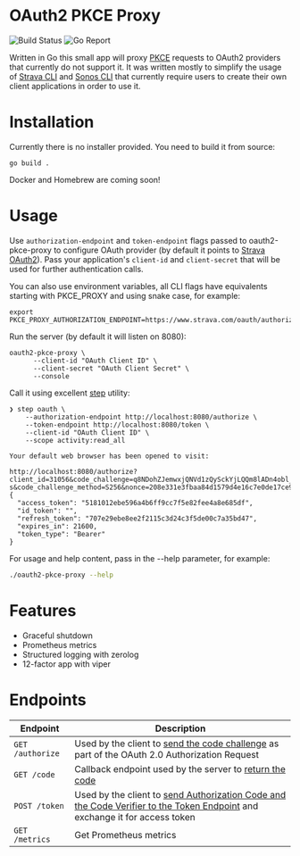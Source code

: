 # OAuth2 PKCE Proxy

![Build Status](https://github.com/bwilczynski/oauth2-pkce-proxy/workflows/verify/badge.svg) ![Go Report](https://goreportcard.com/badge/github.com/bwilczynski/oauth2-pkce-proxy)

Written in Go this small app will proxy [PKCE](https://tools.ietf.org/html/rfc7636#section-4.1) requests to OAuth2 providers that currently do not support it. It was written mostly to simplify the usage of [Strava CLI](https://github.com/bwilczynski/strava-cli) and [Sonos CLI](https://github.com/bwilczynski/sonos-cli) that currently require users to create their own client applications in order to use it.

# Installation

Currently there is no installer provided. You need to build it from source:

```
go build .
```

Docker and Homebrew are coming soon!

# Usage

Use `authorization-endpoint` and `token-endpoint` flags passed to oauth2-pkce-proxy to configure OAuth provider (by default it points to [Strava OAuth2](https://developers.strava.com/docs/authentication/)). Pass your application's `client-id` and `client-secret` that will be used for further authentication calls.

You can also use environment variables, all CLI flags have equivalents starting with PKCE_PROXY and using snake case, for example:

```
export PKCE_PROXY_AUTHORIZATION_ENDPOINT=https://www.strava.com/oauth/authorize
```

Run the server (by default it will listen on 8080):

```
oauth2-pkce-proxy \
      --client-id "OAuth Client ID" \
      --client-secret "OAuth Client Secret" \
      --console
```

Call it using excellent [step](https://github.com/smallstep/cli) utility:

```console
❯ step oauth \
    --authorization-endpoint http://localhost:8080/authorize \
    --token-endpoint http://localhost:8080/token \
    --client-id "OAuth Client ID" \
    --scope activity:read_all

Your default web browser has been opened to visit:

http://localhost:8080/authorize?client_id=31056&code_challenge=q8NDohZJemwxjQNVd1zQySckYjLQQm8lADn4obl_K-s&code_challenge_method=S256&nonce=208e331e3fbaa84d1579d4e16c7e0de17ce9b900e84d0218b6b2b27b18bb3706&redirect_uri=http%3A%2F%2F127.0.0.1%3A51195&response_type=code&scope=activity%3Aread_all&state=oAVV5t1wMmLhHJ1sUFszRAZDNK3AYtxJ
{
  "access_token": "5181012ebe596a4b6ff9cc7f5e82fee4a8e685df",
  "id_token": "",
  "refresh_token": "707e29ebe8ee2f2115c3d24c3f5de00c7a35bd47",
  "expires_in": 21600,
  "token_type": "Bearer"
}
```

For usage and help content, pass in the --help parameter, for example:

```sh
./oauth2-pkce-proxy --help
```

# Features

- Graceful shutdown
- Prometheus metrics
- Structured logging with zerolog
- 12-factor app with viper

# Endpoints

| Endpoint         | Description                                                                                                                                                                   |
| ---------------- | ----------------------------------------------------------------------------------------------------------------------------------------------------------------------------- |
| `GET /authorize` | Used by the client to [send the code challenge](https://tools.ietf.org/html/rfc7636#section-4.3) as part of the OAuth 2.0 Authorization Request                               |
| `GET /code`      | Callback endpoint used by the server to [return the code](https://tools.ietf.org/html/rfc7636#section-4.4)                                                                    |
| `POST /token`    | Used by the client to [send Authorization Code and the Code Verifier to the Token Endpoint](https://tools.ietf.org/html/rfc7636#section-4.5) and exchange it for access token |
| `GET /metrics`   | Get Prometheus metrics                                                                                                                                                        |
